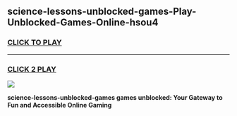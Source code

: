 
## science-lessons-unblocked-games-Play-Unblocked-Games-Online-hsou4
<h3>
<a href="https://premium76.site?title=science-lessons-unblocked-games&ref=25A">CLICK TO PLAY</a></h3>
<hr>

<h3>
<a href="https://premium76.site?title=science-lessons-unblocked-games&ref=25A">CLICK 2 PLAY</a>
  
</h3>

<a href="https://premium76.site?title=science-lessons-unblocked-games&ref=25A"><img src="https://clearcache.store/games.png"></a>


**science-lessons-unblocked-games games unblocked: Your Gateway to Fun and Accessible Online Gaming**
